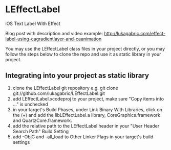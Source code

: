 LEffectLabel
============

iOS Text Label With Effect

Blog post with description and video example: http://lukagabric.com/effect-label-using-cagradientlayer-and-caanimation

You may use the LEffectLabel class files in your project directly, or you may follow the steps below to clone the repo and use it as static library in your project.

Integrating into your project as static library
-----------------------------------------------

1. clone the LEffectLabel git repository e.g. git clone git://github.com/lukagabric/LEffectLabel.git
2. add LEffectLabel.xcodeproj to your project, make sure "Copy items into ..." is unchecked
3. in your target's Build Phases, under Link Binary With Libraries, click on the (+) and add the libLEffectLabel.a library, CoreGraphics.framework and QuartzCore.framework.
4. add the relative path to the LEffectLabel header in your "User Header Search Path" Build Setting
5. add -ObjC and -all_load to Other Linker Flags in your target's build settings

